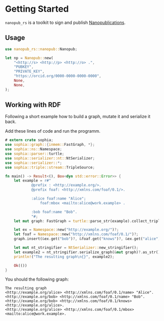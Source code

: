 # Getting Started

`nanopub_rs` is a toolkit to sign and publish [Nanopublications](https://nanopub.org).


## Usage

```rust
use nanopub_rs::nanopub::Nanopub;

let np = Nanopub::new(
    "<http://s> <http://p> <http://o> .",
    "PUBKEY",
    "PRIVATE_KEY",
    "https://orcid.org/0000-0000-0000-0000",
    None,
    None,
);
```

## Working with RDF

Following a short example how to build a graph, mutate it and serialize it back.


Add these lines of code and run the programm.
```rust
# extern crate sophia;
use sophia::graph::{inmem::FastGraph, *};
use sophia::ns::Namespace;
use sophia::parser::turtle;
use sophia::serializer::nt::NtSerializer;
use sophia::serializer::*;
use sophia::triple::stream::TripleSource;

fn main() -> Result<(), Box<dyn std::error::Error>> {
    let example = r#"
            @prefix : <http://example.org/>.
            @prefix foaf: <http://xmlns.com/foaf/0.1/>.

            :alice foaf:name "Alice";
                foaf:mbox <mailto:alice@work.example> .

            :bob foaf:name "Bob".
            "#;
    let mut graph: FastGraph = turtle::parse_str(example).collect_triples()?;

    let ex = Namespace::new("http://example.org/")?;
    let foaf = Namespace::new("http://xmlns.com/foaf/0.1/")?;
    graph.insert(&ex.get("bob")?, &foaf.get("knows")?, &ex.get("alice")?)?;

    let mut nt_stringifier = NtSerializer::new_stringifier();
    let example2 = nt_stringifier.serialize_graph(&mut graph)?.as_str();
    println!("The resulting graph\n{}", example2);

    Ok(())
}
```

You should the following graph:
```text
The resulting graph
<http://example.org/alice> <http://xmlns.com/foaf/0.1/name> "Alice".
<http://example.org/bob> <http://xmlns.com/foaf/0.1/name> "Bob".
<http://example.org/bob> <http://xmlns.com/foaf/0.1/knows> <http://example.org/alice>.
<http://example.org/alice> <http://xmlns.com/foaf/0.1/mbox> <mailto:alice@work.example>.
```